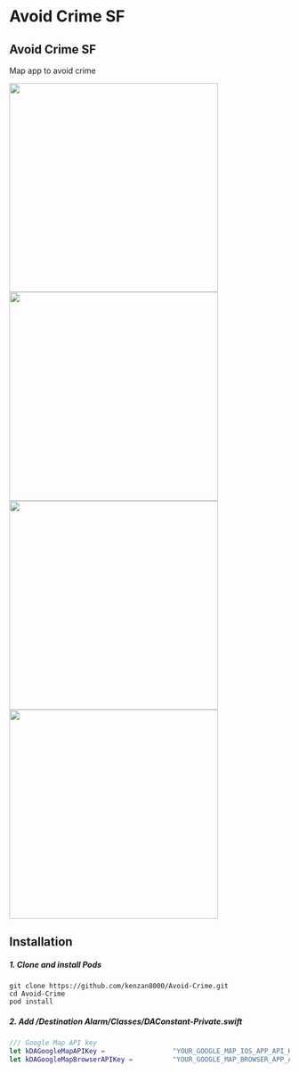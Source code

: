 # Avoid Crime SF


## Avoid Crime SF

Map app to avoid crime

<img src="https://github.com/kenzan8000/Avoid-Crime/blob/master/Destination%20Alarm/Resources/Screenshots/1-667h@2x.png?raw=true" alt="" style="width: 375px;"/>
<img src="https://github.com/kenzan8000/Avoid-Crime/blob/master/Destination%20Alarm/Resources/Screenshots/2-667h@2x.png?raw=true" alt="" style="width: 375px;"/>
<img src="https://github.com/kenzan8000/Avoid-Crime/blob/master/Destination%20Alarm/Resources/Screenshots/3-667h@2x.png?raw=true" alt="" style="width: 375px;"/>
<img src="https://github.com/kenzan8000/Avoid-Crime/blob/master/Destination%20Alarm/Resources/Screenshots/4-667h@2x.png?raw=true" alt="" style="width: 375px;"/>


## Installation

##### 1. Clone and install Pods

```
git clone https://github.com/kenzan8000/Avoid-Crime.git
cd Avoid-Crime
pod install
```

##### 2. Add /Destination Alarm/Classes/DAConstant-Private.swift

```swift
/// Google Map API key
let kDAGoogleMapAPIKey =                 "YOUR_GOOGLE_MAP_IOS_APP_API_KEY"
let kDAGoogleMapBrowserAPIKey =          "YOUR_GOOGLE_MAP_BROWSER_APP_API_KEY"
```
